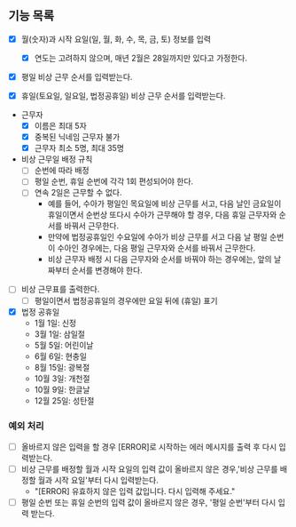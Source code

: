 ## 기능 목록

- [x] 월(숫자)과 시작 요일(일, 월, 화, 수, 목, 금, 토) 정보를 입력
    - [x] 연도는 고려하지 않으며, 매년 2월은 28일까지만 있다고 가정한다.

- [x] 평일 비상 근무 순서를 입력받는다.

- [x] 휴일(토요일, 일요일, 법정공휴일) 비상 근무 순서를 입력받는다.

- 근무자
    - [x] 이름은 최대 5자
    - [x] 중복된 닉네임 근무자 불가
    - [x] 근무자 최소 5명, 최대 35명

- 비상 근무일 배정 규칙
    - [ ] 순번에 따라 배정
    - [ ] 평일 순번, 휴일 순번에 각각 1회 편성되어야 한다.
    - [ ] 연속 2일은 근무할 수 없다.
        - 예를 들어, 수아가 평일인 목요일에 비상 근무를 서고, 다음 날인 금요일이 휴일이면서 순번상 또다시 수아가 근무해야 할 경우,
          다음 휴일 근무자와 순서를 바꿔서 근무한다.
        - 만약에 법정공휴일인 수요일에 수아가 비상 근무를 서고 다음 날 평일 순번이 수아인 경우에는,
          다음 평일 근무자와 순서를 바꿔서 근무한다.
        - 비상 근무자 배정 시 다음 근무자와 순서를 바꿔야 하는 경우에는, 앞의 날짜부터 순서를 변경해야 한다.

- [ ] 비상 근무표를 출력한다.
    - [ ] 평일이면서 법정공휴일의 경우에만 요일 뒤에 (휴일) 표기

- [x] 법정 공휴일
    - 1월 1일: 신정
    - 3월 1일: 삼일절
    - 5월 5일: 어린이날
    - 6월 6일: 현충일
    - 8월 15일: 광복절
    - 10월 3일: 개천절
    - 10월 9일: 한글날
    - 12월 25일: 성탄절

### 예외 처리

- [ ] 올바르지 않은 입력을 할 경우 [ERROR]로 시작하는 에러 메시지를 출력 후 다시 입력받는다.
- [ ] 비상 근무를 배정할 월과 시작 요일의 입력 값이 올바르지 않은 경우,'비상 근무를 배정할 월과 시작 요일'부터 다시 입력받는다.
    - "[ERROR] 유효하지 않은 입력 값입니다. 다시 입력해 주세요."
- [ ] 평일 순번 또는 휴일 순번의 입력 값이 올바르지 않은 경우, '평일 순번'부터 다시 입력 받는다.
